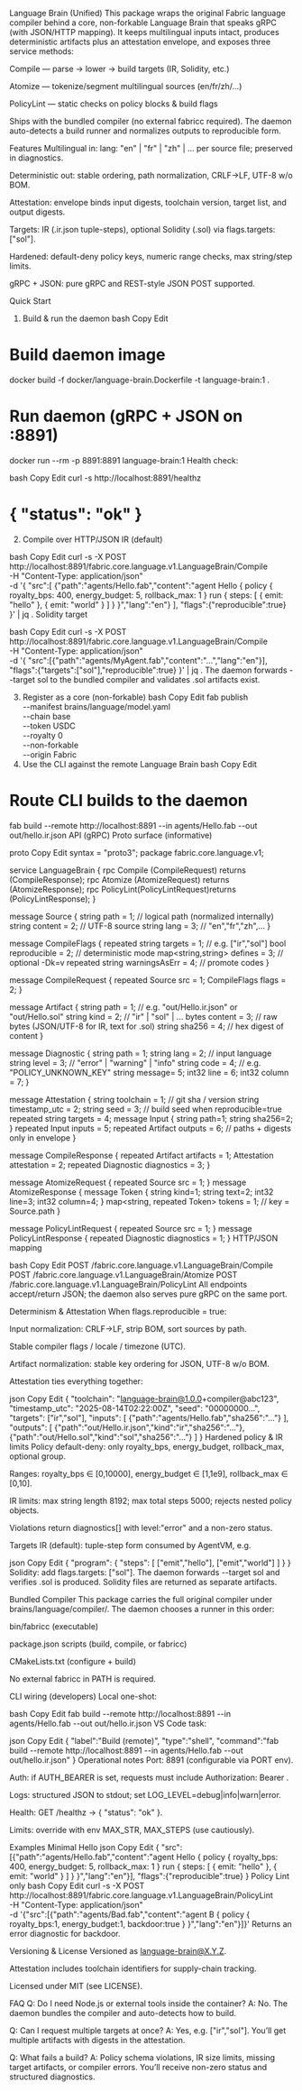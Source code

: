 Language Brain (Unified)
This package wraps the original Fabric language compiler behind a core, non-forkable Language Brain that speaks gRPC (with JSON/HTTP mapping). It keeps multilingual inputs intact, produces deterministic artifacts plus an attestation envelope, and exposes three service methods:

Compile — parse → lower → build targets (IR, Solidity, etc.)

Atomize — tokenize/segment multilingual sources (en/fr/zh/…)

PolicyLint — static checks on policy blocks & build flags

Ships with the bundled compiler (no external fabricc required). The daemon auto-detects a build runner and normalizes outputs to reproducible form.

Features
Multilingual in: lang: "en" | "fr" | "zh" | … per source file; preserved in diagnostics.

Deterministic out: stable ordering, path normalization, CRLF→LF, UTF-8 w/o BOM.

Attestation: envelope binds input digests, toolchain version, target list, and output digests.

Targets: IR (.ir.json tuple-steps), optional Solidity (.sol) via flags.targets: ["sol"].

Hardened: default-deny policy keys, numeric range checks, max string/step limits.

gRPC + JSON: pure gRPC and REST-style JSON POST supported.

Quick Start
1) Build & run the daemon
bash
Copy
Edit
# Build daemon image
docker build -f docker/language-brain.Dockerfile -t language-brain:1 .

# Run daemon (gRPC + JSON on :8891)
docker run --rm -p 8891:8891 language-brain:1
Health check:

bash
Copy
Edit
curl -s http://localhost:8891/healthz
# { "status": "ok" }
2) Compile over HTTP/JSON
IR (default)

bash
Copy
Edit
curl -s -X POST \
  http://localhost:8891/fabric.core.language.v1.LanguageBrain/Compile \
  -H "Content-Type: application/json" \
  -d '{
        "src":[
          {"path":"agents/Hello.fab","content":"agent Hello { policy { royalty_bps: 400, energy_budget: 5, rollback_max: 1 } run { steps: [ { emit: \"hello\" }, { emit: \"world\" } ] } }","lang":"en"}
        ],
        "flags":{"reproducible":true}
      }' | jq .
Solidity target

bash
Copy
Edit
curl -s -X POST \
  http://localhost:8891/fabric.core.language.v1.LanguageBrain/Compile \
  -H "Content-Type: application/json" \
  -d '{
        "src":[{"path":"agents/MyAgent.fab","content":"...","lang":"en"}],
        "flags":{"targets":["sol"],"reproducible":true}
      }' | jq .
The daemon forwards --target sol to the bundled compiler and validates .sol artifacts exist.

3) Register as a core (non-forkable)
bash
Copy
Edit
fab publish \
  --manifest brains/language/model.yaml \
  --chain base \
  --token USDC \
  --royalty 0 \
  --non-forkable \
  --origin Fabric
4) Use the CLI against the remote Language Brain
bash
Copy
Edit
# Route CLI builds to the daemon
fab build --remote http://localhost:8891 --in agents/Hello.fab --out out/hello.ir.json
API (gRPC)
Proto surface (informative)

proto
Copy
Edit
syntax = "proto3";
package fabric.core.language.v1;

service LanguageBrain {
  rpc Compile   (CompileRequest)   returns (CompileResponse);
  rpc Atomize   (AtomizeRequest)   returns (AtomizeResponse);
  rpc PolicyLint(PolicyLintRequest)returns (PolicyLintResponse);
}

message Source {
  string path    = 1;   // logical path (normalized internally)
  string content = 2;   // UTF-8 source
  string lang    = 3;   // "en","fr","zh",...
}

message CompileFlags {
  repeated string targets       = 1; // e.g. ["ir","sol"]
  bool reproducible             = 2; // deterministic mode
  map<string,string> defines    = 3; // optional -Dk=v
  repeated string warningsAsErr = 4; // promote codes
}

message CompileRequest {
  repeated Source src = 1;
  CompileFlags flags  = 2;
}

message Artifact {
  string path     = 1; // e.g. "out/Hello.ir.json" or "out/Hello.sol"
  string kind     = 2; // "ir" | "sol" | ...
  bytes  content  = 3; // raw bytes (JSON/UTF-8 for IR, text for .sol)
  string sha256   = 4; // hex digest of content
}

message Diagnostic {
  string path   = 1;
  string lang   = 2;   // input language
  string level  = 3;   // "error" | "warning" | "info"
  string code   = 4;   // e.g. "POLICY_UNKNOWN_KEY"
  string message= 5;
  int32  line   = 6;
  int32  column = 7;
}

message Attestation {
  string toolchain      = 1; // git sha / version
  string timestamp_utc  = 2;
  string seed           = 3; // build seed when reproducible=true
  repeated string targets = 4;
  message Input { string path=1; string sha256=2; }
  repeated Input inputs  = 5;
  repeated Artifact outputs = 6; // paths + digests only in envelope
}

message CompileResponse {
  repeated Artifact artifacts  = 1;
  Attestation attestation      = 2;
  repeated Diagnostic diagnostics = 3;
}

message AtomizeRequest  { repeated Source src = 1; }
message AtomizeResponse {
  message Token { string kind=1; string text=2; int32 line=3; int32 column=4; }
  map<string, repeated Token> tokens = 1; // key = Source.path
}

message PolicyLintRequest  { repeated Source src = 1; }
message PolicyLintResponse { repeated Diagnostic diagnostics = 1; }
HTTP/JSON mapping

bash
Copy
Edit
POST /fabric.core.language.v1.LanguageBrain/Compile
POST /fabric.core.language.v1.LanguageBrain/Atomize
POST /fabric.core.language.v1.LanguageBrain/PolicyLint
All endpoints accept/return JSON; the daemon also serves pure gRPC on the same port.

Determinism & Attestation
When flags.reproducible = true:

Input normalization: CRLF→LF, strip BOM, sort sources by path.

Stable compiler flags / locale / timezone (UTC).

Artifact normalization: stable key ordering for JSON, UTF-8 w/o BOM.

Attestation ties everything together:

json
Copy
Edit
{
  "toolchain": "language-brain@1.0.0+compiler@abc123",
  "timestamp_utc": "2025-08-14T02:22:00Z",
  "seed": "00000000…",
  "targets": ["ir","sol"],
  "inputs": [
    {"path":"agents/Hello.fab","sha256":"…"}
  ],
  "outputs": [
    {"path":"out/Hello.ir.json","kind":"ir","sha256":"…"},
    {"path":"out/Hello.sol","kind":"sol","sha256":"…"}
  ]
}
Hardened policy & IR limits
Policy default-deny: only royalty_bps, energy_budget, rollback_max, optional group.

Ranges: royalty_bps ∈ [0,10000], energy_budget ∈ [1,1e9], rollback_max ∈ [0,10].

IR limits: max string length 8192; max total steps 5000; rejects nested policy objects.

Violations return diagnostics[] with level:"error" and a non-zero status.

Targets
IR (default): tuple-step form consumed by AgentVM, e.g.

json
Copy
Edit
{ "program": { "steps": [ ["emit","hello"], ["emit","world"] ] } }
Solidity: add flags.targets: ["sol"]. The daemon forwards --target sol and verifies .sol is produced. Solidity files are returned as separate artifacts.

Bundled Compiler
This package carries the full original compiler under brains/language/compiler/. The daemon chooses a runner in this order:

bin/fabricc (executable)

package.json scripts (build, compile, or fabricc)

CMakeLists.txt (configure + build)

No external fabricc in PATH is required.

CLI wiring (developers)
Local one-shot:

bash
Copy
Edit
fab build --remote http://localhost:8891 --in agents/Hello.fab --out out/hello.ir.json
VS Code task:

json
Copy
Edit
{ "label":"Build (remote)", "type":"shell",
  "command":"fab build --remote http://localhost:8891 --in agents/Hello.fab --out out/hello.ir.json" }
Operational notes
Port: 8891 (configurable via PORT env).

Auth: if AUTH_BEARER is set, requests must include Authorization: Bearer <token>.

Logs: structured JSON to stdout; set LOG_LEVEL=debug|info|warn|error.

Health: GET /healthz → { "status": "ok" }.

Limits: override with env MAX_STR, MAX_STEPS (use cautiously).

Examples
Minimal Hello
json
Copy
Edit
{
  "src":[{"path":"agents/Hello.fab","content":"agent Hello { policy { royalty_bps: 400, energy_budget: 5, rollback_max: 1 } run { steps: [ { emit: \"hello\" }, { emit: \"world\" } ] } }","lang":"en"}],
  "flags":{"reproducible":true}
}
Policy Lint only
bash
Copy
Edit
curl -s -X POST http://localhost:8891/fabric.core.language.v1.LanguageBrain/PolicyLint \
  -H "Content-Type: application/json" \
  -d '{"src":[{"path":"agents/Bad.fab","content":"agent B { policy { royalty_bps:1, energy_budget:1, backdoor:true } }","lang":"en"}]}'
Returns an error diagnostic for backdoor.

Versioning & License
Versioned as language-brain@X.Y.Z.

Attestation includes toolchain identifiers for supply-chain tracking.

Licensed under MIT (see LICENSE).

FAQ
Q: Do I need Node.js or external tools inside the container?
A: No. The daemon bundles the compiler and auto-detects how to build.

Q: Can I request multiple targets at once?
A: Yes, e.g. ["ir","sol"]. You’ll get multiple artifacts with digests in the attestation.

Q: What fails a build?
A: Policy schema violations, IR size limits, missing target artifacts, or compiler errors. You’ll receive non-zero status and structured diagnostics.

